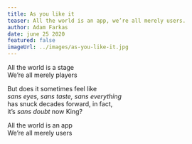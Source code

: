 ```yaml
---
title: As you like it
teaser: All the world is an app, we’re all merely users.
author: Adam Farkas
date: june 25 2020
featured: false
imageUrl: ../images/as-you-like-it.jpg
---
```


All the world is a stage  
We’re all merely players

But does it sometimes feel like  
<em>sans eyes, sans taste, sans everything</em>  
has snuck decades forward, in fact,  
it’s <em>sans doubt</em> now King?

All the world is an app  
We’re all merely users
